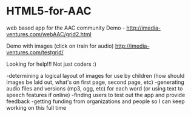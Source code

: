 HTML5-for-AAC
=============

web based app for the AAC community
Demo - http://imedia-ventures.com/webAAC/grid2.html

Demo with images (click on train for audio) http://imedia-ventures.com/testgrid/

Looking for help!!! Not just coders :)

-determining a logical layout of images for use by children (how should images be laid out, what's on first page, second page, etc)
-generating audio files and versions (mp3, ogg, etc) for each word (or using text to speech features if online)
-finding users to test out the app and provide feedback
-getting funding from organizations and people so I can keep working on this full time